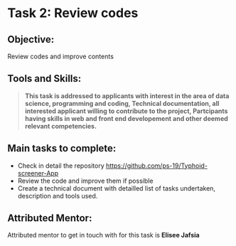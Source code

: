 # Task 2: Review codes 

## Objective: 
Review codes and improve contents 
## Tools and Skills: 
>**This task is addressed to applicants with interest in the area of data science, programming and coding, Technical documentation, all interested applicant willing to contribute to the project, Partcipants having skills in web and front end developement and other deemed relevant competencies.**

## Main tasks to complete:
- Check in detail the repository https://github.com/ps-19/Typhoid-screener-App
- Review the code and improve them if possible 
- Create a technical document with detailled list of tasks undertaken, description and tools used. 

## Attributed Mentor:
Attributed mentor to get in touch with for this task is **Elisee Jafsia**